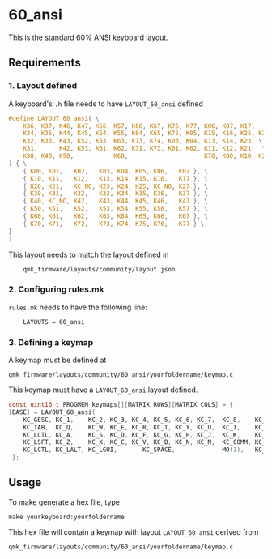 # 60_ansi

This is the standard 60% ANSI keyboard layout.

## Requirements

### 1. Layout defined

A keyboard's `.h` file needs to have `LAYOUT_60_ansi` defined

```c
#define LAYOUT_60_ansi( \
    K36, K37, K46, K47, K56, K57, K66, K67, K76, K77, K06, K07, K17,      K27, \
    K34, K35, K44, K45, K54, K55, K64, K65, K75, K05, K15, K16, K25, K24, \
    K32, K33, K43, K52, K53, K63, K73, K74, K03, K04, K13, K14, K23, \
    K31,      K42, K51, K61, K62, K71, K72, K01, K02, K11, K12, K21,  \
    K30, K40, K50,           K60,                     K70, K00, K10, K20  \
) { \
    { K00, K01,   K02,   K03, K04, K05, K06,   K07 }, \
    { K10, K11,   K12,   K13, K14, K15, K16,   K17 }, \
    { K20, K21,   KC_NO, K23, K24, K25, KC_NO, K27 }, \
    { K30, K31,   K32,   K33, K34, K35, K36,   K37 }, \
    { K40, KC_NO, K42,   K43, K44, K45, K46,   K47 }, \
    { K50, K51,   K52,   K53, K54, K55, K56,   K57 }, \
    { K60, K61,   K62,   K63, K64, K65, K66,   K67 }, \
    { K70, K71,   K72,   K73, K74, K75, K76,   K77 } \
}
)
```

This layout needs to match the layout defined in

        qmk_firmware/layouts/community/layout.json

### 2. Configuring rules.mk

`rules.mk` needs to have the following line:

        LAYOUTS = 60_ansi

### 3. Defining a keymap

A keymap must be defined at

    qmk_firmware/layouts/community/60_ansi/yourfoldername/keymap.c

This keymap must have a `LAYOUT_60_ansi` layout defined.

```c
const uint16_t PROGMEM keymaps[][MATRIX_ROWS][MATRIX_COLS] = {
[BASE] = LAYOUT_60_ansi(
    KC_GESC, KC_1,    KC_2, KC_3, KC_4, KC_5, KC_6, KC_7,  KC_8,    KC_9,    KC_0,    KC_MINS,  KC_EQL,  KC_BSPC, \
	KC_TAB,  KC_Q,    KC_W, KC_E, KC_R, KC_T, KC_Y, KC_U,  KC_I,    KC_O,    KC_P,    KC_LBRC,  KC_RBRC, KC_BSLASH, \
    KC_LCTL, KC_A,    KC_S, KC_D, KC_F, KC_G, KC_H, KC_J,  KC_K,    KC_L,    KC_SCLN, KC_QUOT,  KC_ENT,  \
    KC_LSFT, KC_Z,    KC_X, KC_C, KC_V, KC_B, KC_N, KC_M,  KC_COMM, KC_DOT,  KC_SLSH, KC_RSFT, \
    KC_LCTL, KC_LALT, KC_LGUI,       KC_SPACE,             MO(1),   KC_RALT, KC_RGUI, KC_RCTL),
 };
```

## Usage

To make generate a hex file, type

    make yourkeyboard:yourfoldername

This hex file will contain a keymap with layout `LAYOUT_60_ansi` derived from

    qmk_firmware/layouts/community/60_ansi/yourfoldername/keymap.c
